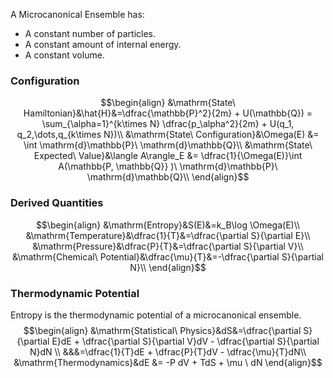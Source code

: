 A Microcanonical Ensemble has:
 - A constant number of particles.
 - A constant amount of internal energy.
 - A constant volume.
### Configuration
$$\begin{align}
&\mathrm{State\ Hamiltonian}&\hat{H}&=\dfrac{\mathbb{P}^2}{2m} + U(\mathbb{Q}) = \sum_{\alpha=1}^{k\times N} \dfrac{p_\alpha^2}{2m} + U(q_1, q_2,\dots,q_{k\times N})\\
&\mathrm{State\ Configuration}&\Omega(E) &= \int \mathrm{d}\mathbb{P}\ \mathrm{d}\mathbb{Q}\\
&\mathrm{State\ Expected\ Value}&\langle A\rangle_E &= \dfrac{1}{\Omega(E)}\int A(\mathbb{P, \mathbb{Q}} )\ \mathrm{d}\mathbb{P}\ \mathrm{d}\mathbb{Q}\\
\end{align}$$
### Derived Quantities
$$\begin{align}
&\mathrm{Entropy}&S(E)&=k_B\log \Omega(E)\\
&\mathrm{Temperature}&\dfrac{1}{T}&=\dfrac{\partial S}{\partial E}\\
&\mathrm{Pressure}&\dfrac{P}{T}&=\dfrac{\partial S}{\partial V}\\
&\mathrm{Chemical\ Potential}&\dfrac{\mu}{T}&=-\dfrac{\partial S}{\partial N}\\
\end{align}$$
### Thermodynamic Potential
Entropy is the thermodynamic potential of a microcanonical ensemble.
$$\begin{align}
&\mathrm{Statistical\ Physics}&dS&=\dfrac{\partial S}{\partial E}dE + \dfrac{\partial S}{\partial V}dV - \dfrac{\partial S}{\partial N}dN \\
&&&=\dfrac{1}{T}dE + \dfrac{P}{T}dV - \dfrac{\mu}{T}dN\\
&\mathrm{Thermodynamics}&dE &= -P dV + TdS + \mu \ dN
\end{align}$$
